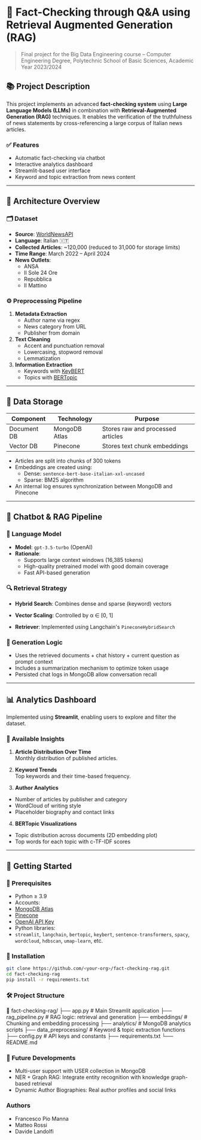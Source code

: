 # 📰 Fact-Checking through Q&A using Retrieval Augmented Generation (RAG)

> Final project for the Big Data Engineering course – Computer Engineering Degree, Polytechnic School of Basic Sciences, Academic Year 2023/2024

## 📚 Project Description

This project implements an advanced **fact-checking system** using **Large Language Models (LLMs)** in combination with **Retrieval-Augmented Generation (RAG)** techniques. It enables the verification of the truthfulness of news statements by cross-referencing a large corpus of Italian news articles.

### ✅ Features
- Automatic fact-checking via chatbot
- Interactive analytics dashboard
- Streamlit-based user interface
- Keyword and topic extraction from news content

---

## 🧱 Architecture Overview

### 🗂 Dataset

- **Source**: [WorldNewsAPI](https://worldnewsapi.com/)
- **Language**: Italian 🇮🇹
- **Collected Articles**: ~120,000 (reduced to 31,000 for storage limits)
- **Time Range**: March 2022 – April 2024
- **News Outlets**:
  - ANSA
  - Il Sole 24 Ore
  - Repubblica
  - Il Mattino

### ⚙️ Preprocessing Pipeline

1. **Metadata Extraction**
   - Author name via regex
   - News category from URL
   - Publisher from domain
2. **Text Cleaning**
   - Accent and punctuation removal
   - Lowercasing, stopword removal
   - Lemmatization
3. **Information Extraction**
   - Keywords with [KeyBERT](https://github.com/MaartenGr/KeyBERT)
   - Topics with [BERTopic](https://github.com/MaartenGr/BERTopic)

---

## 💾 Data Storage

| Component     | Technology       | Purpose                         |
|---------------|------------------|----------------------------------|
| Document DB   | MongoDB Atlas    | Stores raw and processed articles |
| Vector DB     | Pinecone         | Stores text chunk embeddings      |

- Articles are split into chunks of 300 tokens
- Embeddings are created using:
  - Dense: `sentence-bert-base-italian-xxl-uncased`
  - Sparse: BM25 algorithm
- An internal log ensures synchronization between MongoDB and Pinecone

---

## 🤖 Chatbot & RAG Pipeline

### 💬 Language Model

- **Model**: `gpt-3.5-turbo` (OpenAI)
- **Rationale**:
  - Supports large context windows (16,385 tokens)
  - High-quality pretrained model with good domain coverage
  - Fast API-based generation

### 🔍 Retrieval Strategy

- **Hybrid Search**: Combines dense and sparse (keyword) vectors
- **Vector Scaling**: Controlled by α ∈ [0, 1]

- **Retriever**: Implemented using Langchain's `PineconeHybridSearch`

### 🧠 Generation Logic

- Uses the retrieved documents + chat history + current question as prompt context
- Includes a summarization mechanism to optimize token usage
- Persisted chat logs in MongoDB allow conversation recall

---

## 📊 Analytics Dashboard

Implemented using **Streamlit**, enabling users to explore and filter the dataset.

### 🔎 Available Insights

1. **Article Distribution Over Time**  
 Monthly distribution of published articles.

2. **Keyword Trends**  
 Top keywords and their time-based frequency.

3. **Author Analytics**  
 - Number of articles by publisher and category
 - WordCloud of writing style
 - Placeholder biography and contact links

4. **BERTopic Visualizations**  
 - Topic distribution across documents (2D embedding plot)  
 - Top words for each topic with c-TF-IDF scores

---

## 🚀 Getting Started

### 🧰 Prerequisites

- Python ≥ 3.9
- Accounts:
- [MongoDB Atlas](https://www.mongodb.com/atlas/database)
- [Pinecone](https://www.pinecone.io/)
- [OpenAI API Key](https://platform.openai.com/account/api-keys)
- Python libraries:
- `streamlit`, `langchain`, `bertopic`, `keybert`, `sentence-transformers`, `spacy`, `wordcloud`, `hdbscan`, `umap-learn`, etc.

### 🔧 Installation

```bash
git clone https://github.com/<your-org>/fact-checking-rag.git
cd fact-checking-rag
pip install -r requirements.txt
```

### 🛠️ Project Structure
📁 fact-checking-rag/
├── app.py                     # Main Streamlit application
├── rag_pipeline.py           # RAG logic: retrieval and generation
├── embeddings/               # Chunking and embedding processing
├── analytics/                # MongoDB analytics scripts
├── data_preprocessing/       # Keyword & topic extraction functions
├── config.py                 # API keys and constants
├── requirements.txt
└── README.md

### 🔭 Future Developments
- Multi-user support with USER collection in MongoDB
- NER + Graph RAG: Integrate entity recognition with knowledge graph-based retrieval
- Dynamic Author Biographies: Real author profiles and social links

### Authors
- Francesco Pio Manna
- Matteo Rossi
- Davide Landolfi
